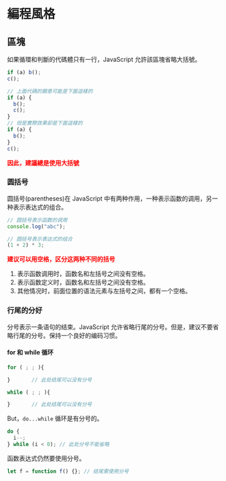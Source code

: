 # 編程風格

## 區塊

如果循環和判斷的代碼體只有一行，JavaScript 允許該區塊省略大括號。

```js
if (a) b();
c();

// 上面代碼的願意可能是下面這樣的
if (a) {
  b();
  c();
}
// 但是實際效果卻是下面這樣的
if (a) {
  b();
}
c();
```

<b style="color:red">因此，建議總是使用大括號</b>

### 圆括号

圆括号(parentheses)在 JavaScript 中有两种作用，一种表示函数的调用，另一种表示表达式的组合。

```js
// 圆括号表示函数的调用
console.log("abc");

// 圆括号表示表达式的组合
(1 + 2) * 3;
```

<b style="color:red">建议可以用空格，区分这两种不同的括号</b>

1. 表示函数调用时，函数名和左括号之间没有空格。
2. 表示函数定义时，函数名和左括号之间没有空格。
3. 其他情况时，前面位置的语法元素与左括号之间，都有一个空格。

### 行尾的分好

分号表示一条语句的结束。JavaScript 允许省略行尾的分号。但是，建议不要省略行尾的分号。保持一个良好的编码习惯。

#### for 和 while 循环

```js
for ( ; ; ){

}       // 此处结尾可以没有分号

while ( ; ; ){

}       // 此处结尾可以没有分号
```

But，`do...while` 循环是有分号的。

```js
do {
  i--;
} while (i < 0); // 此处分号不能省略
```

函数表达式仍然要使用分号。

```js
let f = function f() {}; // 结尾需使用分号
```
